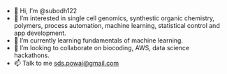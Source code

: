 - 👋 Hi, I’m @subodh122
- 👀 I’m interested in single cell genomics, synthestic organic chemistry, polymers, process automation, machine learning, statistical control and app development.
- 🌱 I’m currently learning fundamentals of machine learning.
- 💞️ I’m looking to collaborate on biocoding, AWS, data science hackathons.
- 📫 Talk to me sds.powai@gmail.com

<!---
subodh122/subodh122 is a ✨ special ✨ repository because its `README.md` (this file) appears on your GitHub profile.
You can click the Preview link to take a look at your changes.
--->
